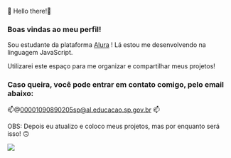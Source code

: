 🖤 Hello there!🖤

### Boas vindas ao meu perfil!


Sou estudante da plataforma [Alura](https://www.alura.com.br) ! Lá estou me desenvolvendo na linguagem JavaScript.

Utilizarei este espaço para me organizar e compartilhar meus projetos!


### Caso queira, você pode entrar em contato comigo, pelo email abaixo:

📫@00001090890205sp@al.educacao.sp.gov.br 📫

OBS: Depois eu atualizo e coloco meus projetos, mas por enquanto será isso! 🙃

![](https://media1.tenor.com/m/nQI--D8_vb0AAAAC/holding-hands-walking-together.gif)
